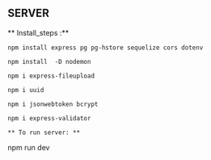 ## SERVER

** Install_steps :**

    npm install express pg pg-hstore sequelize cors dotenv
    
    npm install  -D nodemon
    
    npm i express-fileupload
    
    npm i uuid
    
    npm i jsonwebtoken bcrypt
    
    npm i express-validator

    ** To run server: **

npm run dev 
